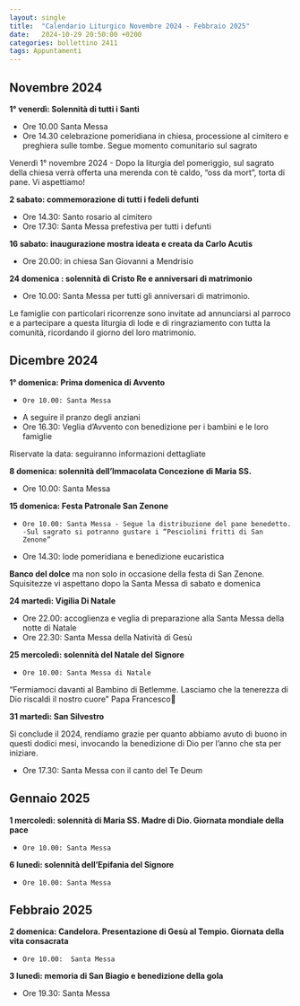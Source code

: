 ```yaml
---
layout: single
title:  "Calendario Liturgico Novembre 2024 - Febbraio 2025"
date:   2024-10-29 20:50:00 +0200
categories: bollettino 2411
tags: Appuntamenti
---
```



## Novembre 2024

**1° venerdì: Solennità di tutti i Santi**

- Ore 10.00 Santa Messa
- Ore 14.30 celebrazione pomeridiana in chiesa, processione al cimitero e preghiera sulle tombe. Segue momento comunitario sul sagrato

Venerdì 1° novembre 2024 - Dopo la liturgia  del pomeriggio,
sul sagrato della chiesa verrà offerta una merenda con tè caldo, “oss da mort”, torta di pane.
 Vi aspettiamo!


**2    sabato: commemorazione di tutti i fedeli defunti**

- Ore 14.30: Santo rosario al cimitero
- Ore 17.30: Santa Messa prefestiva per tutti i defunti

**16   sabato: inaugurazione mostra ideata e creata da Carlo Acutis**

- Ore 20.00: in chiesa San Giovanni a Mendrisio

**24   domenica  : solennità di Cristo Re e anniversari di matrimonio**

- Ore 10.00: Santa Messa per tutti gli anniversari di matrimonio. 

Le famiglie con particolari ricorrenze sono invitate ad annunciarsi al parroco e a partecipare a questa liturgia di lode e di ringraziamento con tutta la comunità, ricordando il giorno del loro matrimonio.


## Dicembre  2024

**1°   domenica: Prima domenica di Avvento**

-     Ore 10.00: Santa Messa  
- A seguire il pranzo degli anziani
- Ore 16.30: Veglia d’Avvento con benedizione per i bambini e le loro famiglie

Riservate la data:
seguiranno informazioni
dettagliate

**8    domenica: solennità dell’Immacolata Concezione di Maria SS.**

-    Ore 10.00: Santa Messa

**15   domenica: Festa Patronale San Zenone**

-     Ore 10.00: Santa Messa - Segue la distribuzione del pane benedetto. -Sul sagrato si potranno gustare i “Pesciolini fritti di San Zenone”
- Ore 14.30: lode pomeridiana e benedizione eucaristica

**Banco del dolce** ma non solo
in occasione della festa di San Zenone.
Squisitezze vi aspettano
dopo la Santa Messa
di sabato e domenica



**24        martedì: Vigilia Di Natale**

- Ore 22.00: accoglienza e veglia di preparazione alla Santa Messa della notte di Natale
- Ore 22.30: Santa Messa della Natività di Gesù

**25   mercoledì: solennità del Natale del Signore**

-     Ore 10.00: Santa Messa di Natale

“Fermiamoci davanti al Bambino di Betlemme. Lasciamo che la tenerezza di Dio riscaldi il nostro cuore”
Papa Francesco

**31   martedì: San Silvestro**

Si conclude il 2024, rendiamo grazie per quanto abbiamo avuto di buono in questi dodici mesi, invocando la benedizione di Dio per l’anno che sta per iniziare.

- Ore 17.30: Santa Messa con il canto del Te Deum


## Gennaio  2025

**1    mercoledì: solennità di Maria SS. Madre di Dio. Giornata mondiale della pace**

-     Ore 10.00: Santa Messa  

**6    lunedì: solennità dell’Epifania del Signore**

-     Ore 10.00: Santa Messa

## Febbraio  2025

**2 domenica: Candelora. Presentazione di Gesù al Tempio. Giornata della vita consacrata**

-     Ore 10.00:  Santa Messa

**3 lunedì: memoria di San Biagio e benedizione della gola**

- Ore 19.30: Santa Messa

